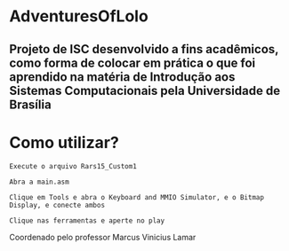 # AdventuresOfLolo
## Projeto de ISC desenvolvido a fins acadêmicos, como forma de colocar em prática o que foi aprendido na matéria de Introdução aos Sistemas Computacionais pela Universidade de Brasília

# Como utilizar?

```
Execute o arquivo Rars15_Custom1
```

```
Abra a main.asm
```

```
Clique em Tools e abra o Keyboard and MMIO Simulator, e o Bitmap Display, e conecte ambos
```

```
Clique nas ferramentas e aperte no play
```
Coordenado pelo professor Marcus Vinicius Lamar
